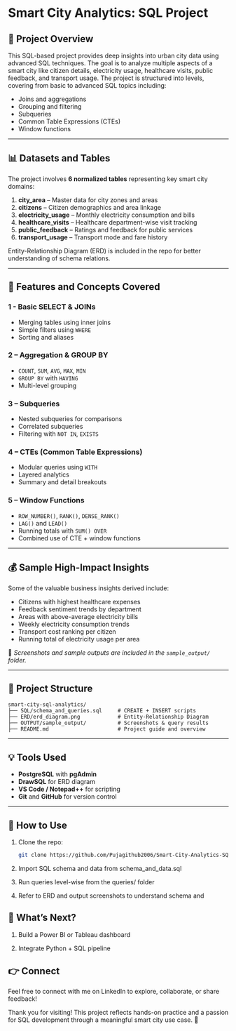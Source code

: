 # Smart City Analytics: SQL Project

## 🌟 Project Overview
This SQL-based project provides deep insights into urban city data using advanced SQL techniques. The goal is to analyze multiple aspects of a smart city like citizen details, electricity usage, healthcare visits, public feedback, and transport usage. The project is structured into levels, covering from basic to advanced SQL topics including:

- Joins and aggregations  
- Grouping and filtering  
- Subqueries  
- Common Table Expressions (CTEs)  
- Window functions  

---

## 📊 Datasets and Tables
The project involves **6 normalized tables** representing key smart city domains:

1. **city_area** – Master data for city zones and areas  
2. **citizens** – Citizen demographics and area linkage  
3. **electricity_usage** – Monthly electricity consumption and bills  
4. **healthcare_visits** – Healthcare department-wise visit tracking  
5. **public_feedback** – Ratings and feedback for public services  
6. **transport_usage** – Transport mode and fare history  

Entity-Relationship Diagram (ERD) is included in the repo for better understanding of schema relations.

---

## 🔹 Features and Concepts Covered

### 1 - Basic SELECT & JOINs
- Merging tables using inner joins  
- Simple filters using `WHERE`  
- Sorting and aliases  

### 2 – Aggregation & GROUP BY
- `COUNT`, `SUM`, `AVG`, `MAX`, `MIN`  
- `GROUP BY` with `HAVING`  
- Multi-level grouping  

### 3 – Subqueries
- Nested subqueries for comparisons  
- Correlated subqueries  
- Filtering with `NOT IN`, `EXISTS`  

### 4 – CTEs (Common Table Expressions)
- Modular queries using `WITH`  
- Layered analytics  
- Summary and detail breakouts  

### 5 – Window Functions
- `ROW_NUMBER()`, `RANK()`, `DENSE_RANK()`  
- `LAG()` and `LEAD()`  
- Running totals with `SUM() OVER`  
- Combined use of CTE + window functions  

---

## 💰 Sample High-Impact Insights
Some of the valuable business insights derived include:

- Citizens with highest healthcare expenses  
- Feedback sentiment trends by department  
- Areas with above-average electricity bills  
- Weekly electricity consumption trends  
- Transport cost ranking per citizen  
- Running total of electricity usage per area  

📸 *Screenshots and sample outputs are included in the `sample_output/` folder.*

---

## 📂 Project Structure
```
smart-city-sql-analytics/
├── SQL/schema_and_queries.sql     # CREATE + INSERT scripts
├── ERD/erd_diagram.png            # Entity-Relationship Diagram
├── OUTPUT/sample_output/          # Screenshots & query results
├── README.md                      # Project guide and overview
```
---

## 💡 Tools Used
- **PostgreSQL** with **pgAdmin**  
- **DrawSQL** for ERD diagram  
- **VS Code / Notepad++** for scripting  
- **Git** and **GitHub** for version control  

---

## 🎨 How to Use
1. Clone the repo:
   ```bash
   git clone https://github.com/Pujagithub2006/Smart-City-Analytics-SQL-Project

2. Import SQL schema and data from schema_and_data.sql

3. Run queries level-wise from the queries/ folder

4. Refer to ERD and output screenshots to understand schema and 

## 🚀 What’s Next?
1. Build a Power BI or Tableau dashboard

2. Integrate Python + SQL pipeline

## 👉 Connect
Feel free to connect with me on LinkedIn to explore, collaborate, or share feedback!

Thank you for visiting!
This project reflects hands-on practice and a passion for SQL development through a meaningful smart city use case. 🚀
